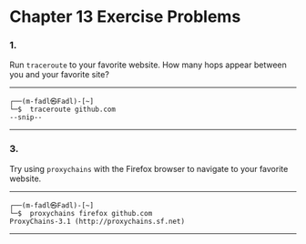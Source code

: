 # Chapter 13 Exercise Problems

### 1.

Run `traceroute` to your favorite website. How many hops appear between you and your favorite site?

---

```shell
┌──(m-fadl㉿Fadl)-[~]
└─$  traceroute github.com
--snip--
```

---

### 3.

Try using `proxychains` with the Firefox browser to navigate to your favorite website.

---

```shell
┌──(m-fadl㉿Fadl)-[~]
└─$  proxychains firefox github.com
ProxyChains-3.1 (http://proxychains.sf.net)
```

---
